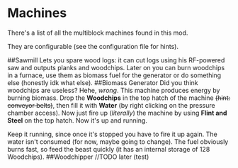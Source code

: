 # Machines
There's a list of all the multiblock machines found in this mod.

They are configurable (see the configuration file for hints).

##Sawmill
Lets you spare wood logs: it can cut logs using his RF-powered saw and outputs
planks and woodchips. Later on you can burn woodchips in a furnace, use them as
biomass fuel for the generator or do something else (honestly idk what else).
##Biomass Generator
Did you think woodchips are useless? Hehe, *wrong*. This machine produces energy
by burning biomass. Drop the **Woodchips** in the top hatch of the machine ~~(hint:
conveyor belts)~~, then fill it with **Water** (by right clicking on the pressure
chamber access). Now just fire up (*literally*) the machine by using **Flint and
Steel** on the top hatch. Now it's up and running.

Keep it running, since once it's stopped you have to fire it up again.
The water isn't consumed (for now, maybe going to change).
The fuel obviously burns fast, so feed the beast quickly (it has an internal storage
of 128 Woodchips).
##Woodchipper   //TODO later (test)
